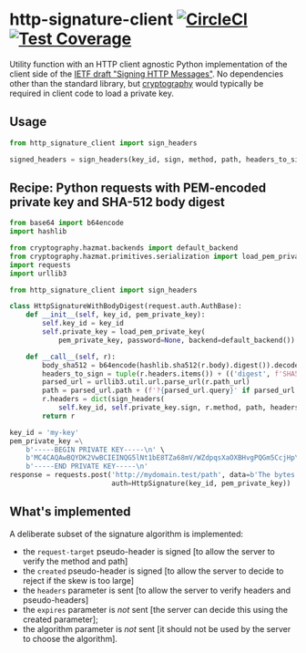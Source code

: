 # http-signature-client  [![CircleCI](https://circleci.com/gh/michalc/python-http-signature-client.svg?style=shield)](https://circleci.com/gh/michalc/python-http-signature-client) [![Test Coverage](https://api.codeclimate.com/v1/badges/fcf6ed3ac0c04d3878a8/test_coverage)](https://codeclimate.com/github/michalc/python-http-signature-client/test_coverage)

Utility function with an HTTP client agnostic Python implementation of the client side of the [IETF draft "Signing HTTP Messages"](https://tools.ietf.org/html/draft-ietf-httpbis-message-signatures-00). No dependencies other than the standard library, but [cryptography](https://github.com/pyca/cryptography) would typically be required in client code to load a private key.


## Usage

```python
from http_signature_client import sign_headers

signed_headers = sign_headers(key_id, sign, method, path, headers_to_sign)
```


## Recipe: Python requests with PEM-encoded private key and SHA-512 body digest

```python
from base64 import b64encode
import hashlib

from cryptography.hazmat.backends import default_backend
from cryptography.hazmat.primitives.serialization import load_pem_private_key
import requests
import urllib3

from http_signature_client import sign_headers

class HttpSignatureWithBodyDigest(request.auth.AuthBase):
    def __init__(self, key_id, pem_private_key):
        self.key_id = key_id
        self.private_key = load_pem_private_key(
            pem_private_key, password=None, backend=default_backend())

    def __call__(self, r):
        body_sha512 = b64encode(hashlib.sha512(r.body).digest()).decode('ascii')
        headers_to_sign = tuple(r.headers.items()) + (('digest', f'SHA512={body_sha512}'),)
        parsed_url = urllib3.util.url.parse_url(r.path_url)
        path = parsed_url.path + (f'?{parsed_url.query}' if parsed_url.query else '')
        r.headers = dict(sign_headers(
            self.key_id, self.private_key.sign, r.method, path, headers_to_sign))
        return r

key_id = 'my-key'
pem_private_key =\
    b'-----BEGIN PRIVATE KEY-----\n' \
    b'MC4CAQAwBQYDK2VwBCIEINQG5lNt1bE8TZa68mV/WZdpqsXaOXBHvgPQGm5CcjHp\n' \
    b'-----END PRIVATE KEY-----\n'
response = requests.post('http://mydomain.test/path', data=b'The bytes',
                         auth=HttpSignature(key_id, pem_private_key))
```


## What's implemented

A deliberate subset of the signature algorithm is implemented:

- the `request-target` pseudo-header is signed [to allow the server to verify the method and path]
- the `created` pseudo-header is signed [to allow the server to decide to reject if the skew is too large]
- the `headers` parameter is sent [to allow the server to verify headers and pseudo-headers]
- the `expires` parameter is _not_ sent [the server can decide this using the created parameter];
- the algorithm parameter is _not_ sent [it should not be used by the server to choose the algorithm].
